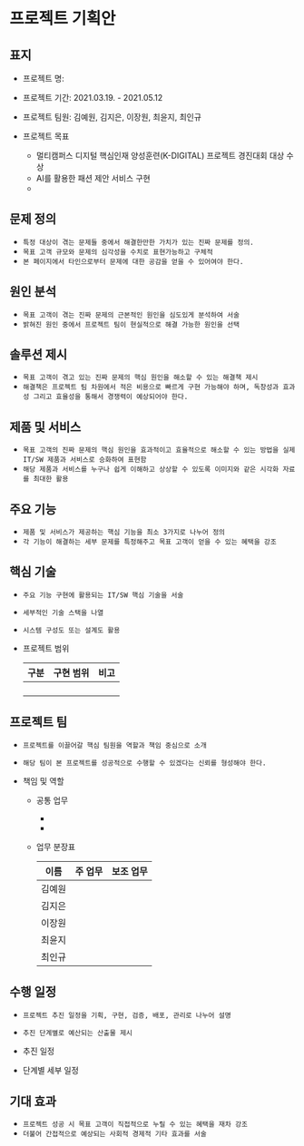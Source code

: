 # 프로젝트 기획안

## 표지

+ 프로젝트 명:
+ 프로젝트 기간: 2021.03.19. - 2021.05.12
+ 프로젝트 팀원: 김예원, 김지은, 이장원, 최윤지, 최인규

+ 프로젝트 목표
  + 멀티캠퍼스 디지털 핵심인재 양성훈련(K-DIGITAL) 프로젝트 경진대회 대상 수상
  + AI를 활용한 패션 제안 서비스 구현
  + 

## 문제 정의

+ `특정 대상이 겪는 문제들 중에서 해결한만한 가치가 있는 진짜 문제를 정의.`
+ `목표 고객 규모와 문제의 심각성을 수치로 표현가능하고 구체적`
+ `본 페이지에서 타인으로부터 문제에 대한 공감을 얻을 수 있어여야 한다.`

## 원인 분석

+ `목표 고객이 겪는 진짜 문제의 근본적인 원인을 심도있게 분석하여 서술`
+ `밝혀진 원인 중에서 프로젝트 팀이 현실적으로 해결 가능한 원인을 선택`

## 솔루션 제시

+ `목표 고객이 겪고 있는 진짜 문제의 핵심 원인을 해소할 수 있는 해결책 제시`
+ `해결책은 프로젝트 팀 차원에서 적은 비용으로 빠르게 구현 가능해야 하며, 독창성과 효과성 그리고 효율성을 통해서 경쟁력이 예상되어야 한다.`

## 제품 및 서비스

+ `목표 고객의 진짜 문제의 핵심 원인을 효과적이고 효율적으로 해소할 수 있는 방법을 실제 IT/SW 제품과 서비스로 승화하여 표현함`
+ `해당 제품과 서비스를 누구나 쉽게 이해하고 상상할 수 있도록 이미지와 같은 시각화 자료를 최대한 활용`

## 주요 기능

+ `제품 및 서비스가 제공하는 핵심 기능을 최소 3가지로 나누어 정의`
+ `각 기능이 해결하는 세부 문제를 특정해주고 목표 고객이 얻을 수 있는 혜택을 강조`

## 핵심 기술

+ `주요 기능 구현에 활용되는 IT/SW 핵심 기술을 서술`

+ `세부적인 기술 스택을 나열`

+ `시스템 구성도 또는 설계도 활용`

+ 프로젝트 범위

  | 구분 | 구현 범위 | 비고 |
  | ---- | --------- | ---- |
  |      |           |      |
  |      |           |      |
  |      |           |      |
  |      |           |      |

## 프로젝트 팀

+ `프로젝트를 이끌어갈 핵심 팀원을 역할과 책임 중심으로 소개`

+ `해당 팀이 본 프로젝트를 성공적으로 수행할 수 있겠다는 신뢰를 형성해야 한다.`

+ 책임 및 역할

  + 공통 업무

    + 
    + 

  + 업무 분장표

    | 이름   | 주 업무 | 보조 업무 |
    | ------ | ------- | --------- |
    | 김예원 |         |           |
    | 김지은 |         |           |
    | 이장원 |         |           |
    | 최윤지 |         |           |
    | 최인규 |         |           |

## 수행 일정

+ `프로젝트 추진 일정을 기획, 구현, 검증, 배포, 관리로 나누어 설명`
+ `추진 단계별로 예산되는 산출물 제시`

+ 추진 일정
+ 단계별 세부 일정

## 기대 효과

+ `프로젝트 성공 시 목표 고객이 직접적으로 누릴 수 있는 혜택을 재차 강조`
+ `더불어 간접적으로 예상되는 사회적 경제적 기타 효과를 서술`